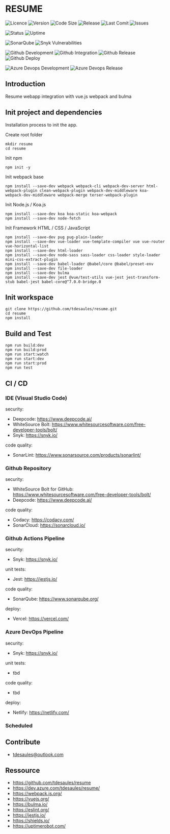 # RESUME

![Licence](https://img.shields.io/github/license/tdesaules/resume?color=blue)
![Version](https://img.shields.io/github/package-json/v/tdesaules/resume?color=blue)
![Code Size](https://img.shields.io/github/languages/code-size/tdesaules/resume)
![Release](https://img.shields.io/github/v/release/tdesaules/resume?color=blue)
![Last Comit](https://img.shields.io/github/last-commit/tdesaules/resume)
![Issues](https://img.shields.io/github/issues-raw/tdesaules/resume)

![Status](https://img.shields.io/uptimerobot/status/m786436753-308971c88c0c631bb6b46c02)
![Uptime](https://img.shields.io/uptimerobot/ratio/m786436753-308971c88c0c631bb6b46c02)

![SonarQube](https://img.shields.io/sonar/quality_gate/tdesaules_resume?label=quality%20gate&logo=sonarqube&logoColor=white&server=https%3A%2F%2Fsonarcloud.io)
![Snyk Vulnerabilities](https://img.shields.io/snyk/vulnerabilities/github/tdesaules/resume?logo=snyk&logoColor=white)

![Github Development](https://img.shields.io/github/workflow/status/tdesaules/resume/Development?label=development&logo=github-actions&logoColor=white)
![Github Integration](https://img.shields.io/github/workflow/status/tdesaules/resume/Integration?label=integration&logo=github-actions&logoColor=white)
![Github Release](https://img.shields.io/github/workflow/status/tdesaules/resume/Release?label=release&logo=github-actions&logoColor=white)
![Github Deploy](https://img.shields.io/github/workflow/status/tdesaules/resume/Deploy?label=deploy&logo=github-actions&logoColor=white)

![Azure Devops Development](https://img.shields.io/azure-devops/build/tdesaules/resume/13?label=development&logo=azure-pipelines&logoColor=white)
![Azure Devops Release](https://img.shields.io/azure-devops/build/tdesaules/1de24ddb-bfb8-43cb-827d-d5673364bbd4/14?label=release&logo=azure-pipelines&logoColor=white)

## Introduction

Resume webapp integration with vue.js webpack and bulma

## Init project and dependencies

Installation process to init the app.

Create root folder

```shell
mkdir resume
cd resume
```

Init npm

```shell
npm init -y
```

Init webpack base

```shell
npm install --save-dev webpack webpack-cli webpack-dev-server html-webpack-plugin clean-webpack-plugin webpack-dev-middleware koa-webpack-dev-middleware webpack-merge terser-webpack-plugin
```

Init Node.js / Koa.js

```shell
npm install --save-dev koa koa-static koa-webpack
npm install --save-dev node-fetch
```

Init Framework HTML / CSS / JavaScript

```shell
npm install --save-dev pug pug-plain-loader
npm install --save-dev vue-loader vue-template-compiler vue vue-router vue-horizontal-list
npm install --save-dev html-loader
npm install --save-dev node-sass sass-loader css-loader style-loader mini-css-extract-plugin
npm install --save-dev babel-loader @babel/core @babel/preset-env
npm install --save-dev file-loader
npm install --save-dev bulma
npm install --save-dev jest @vue/test-utils vue-jest jest-transform-stub babel-jest babel-core@^7.0.0-bridge.0
```

## Init workspace

```shell
git clone https://github.com/tdesaules/resume.git
cd resume
npm install
```

## Build and Test

```shell
npm run build:dev
npm run build:prod
npm run start:watch
npm run start:dev
npm run start:prod
npm run test
```

## CI / CD

### IDE (Visual Studio Code)

security:
  - Deepcode: <https://www.deepcode.ai/>
  - WhiteSource Bolt: <https://www.whitesourcesoftware.com/free-developer-tools/bolt/>
  - Snyk: <https://snyk.io/>

code quality:
  - SonarLint: <https://www.sonarsource.com/products/sonarlint/>

### Github Repository

security:
  - WhiteSource Bolt for GitHub: <https://www.whitesourcesoftware.com/free-developer-tools/bolt/>
  - Deepcode: <https://www.deepcode.ai/>

code quality:
  - Codacy: <https://codacy.com/>
  - SonarCloud: <https://sonarcloud.io/>

### Github Actions Pipeline

security:
  - Snyk: <https://snyk.io/>

unit tests:
  - Jest: <https://jestjs.io/>

code quality:
  - SonarQube: <https://www.sonarqube.org/>

deploy:
  - Vercel: <https://vercel.com/>

### Azure DevOps Pipeline

security:
  - Snyk: <https://snyk.io/>

unit tests:
  - tbd

code quality:
  - tbd

deploy:
  - Netlify: <https://netlify.com/>

### Scheduled

## Contribute

  - tdesaules@outlook.com

## Ressource

  - <https://github.com/tdesaules/resume> 
  - <https://dev.azure.com/tdesaules/resume/>
  - <https://webpack.js.org/>
  - <https://vuejs.org/>
  - <https://bulma.io/>
  - <https://eslint.org/>
  - <https://jestjs.io/>
  - <https://shields.io/>
  - <https://uptimerobot.com/>
